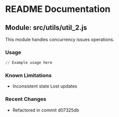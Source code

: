 # README Documentation

## Module: src/utils/util_2.js

This module handles concurrency issues operations.

### Usage

```python
// Example usage here
```

### Known Limitations

- Inconsistent state Lost updates

### Recent Changes

- Refactored in commit d07325db
